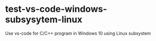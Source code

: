 # test-vs-code-windows-subsysytem-linux
Use vs-code for C/C++ program in Windows 10 using Linux subsystem
